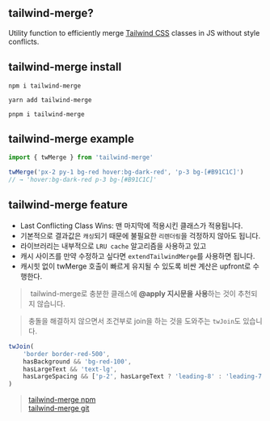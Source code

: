 
## tailwind-merge?
Utility function to efficiently merge [Tailwind CSS](https://tailwindcss.com/) classes in JS without style conflicts.

## tailwind-merge install
```shell
npm i tailwind-merge
```

```shell
yarn add tailwind-merge
```

```shell
pnpm i tailwind-merge
```

## tailwind-merge example 
```typescript
import { twMerge } from 'tailwind-merge'

twMerge('px-2 py-1 bg-red hover:bg-dark-red', 'p-3 bg-[#B91C1C]')
// → 'hover:bg-dark-red p-3 bg-[#B91C1C]'
```

## tailwind-merge feature
-  Last Conflicting Class Wins: 맨 마지막에 적용시킨 클래스가 적용됩니다.
-  기본적으로 결과값은 `캐싱`되기 때문에 불필요한 `리렌더링`을 걱정하지 않아도 됩니다.
-  라이브러리는 내부적으로 `LRU cache` 알고리즘을 사용하고 있고
-  캐시 사이즈를 만약 수정하고 싶다면 `extendTailwindMerge`를 사용하면 됩니다.
- 캐시힛 없이 twMerge 호출이 빠르게 유지될 수 있도록 비싼 계산은 upfront로 수행한다.

>  tailwind-merge로 충분한 클래스에 **@apply 지시문을 사용**하는 것이 추천되지 않습니다.

> 충돌을 해결하지 않으면서 조건부로 join을 하는 것을 도와주는 `twJoin`도 있습니다.
```typescript
twJoin(
    'border border-red-500',
    hasBackground && 'bg-red-100',
    hasLargeText && 'text-lg',
    hasLargeSpacing && ['p-2', hasLargeText ? 'leading-8' : 'leading-7'],
)
```

   
>[tailwind-merge npm](https://www.npmjs.com/package/tailwind-merge)   
>[tailwind-merge git](https://github.com/dcastil/tailwind-merge)